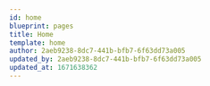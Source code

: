```yaml
---
id: home
blueprint: pages
title: Home
template: home
author: 2aeb9238-8dc7-441b-bfb7-6f63dd73a005
updated_by: 2aeb9238-8dc7-441b-bfb7-6f63dd73a005
updated_at: 1671638362
---
```

